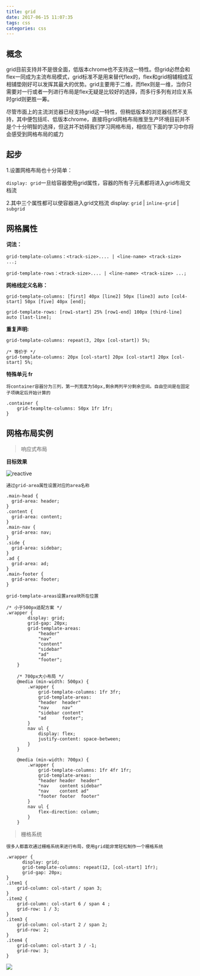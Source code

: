 ```yaml
---
title: grid
date: 2017-06-15 11:07:35
tags: css
categories: css
---
```



## 概念

grid目前支持并不是很全面，低版本chrome也不支持这一特性。但grid必然会和flex一同成为主流布局模式，grid标准不是用来替代flex的，flex和grid相辅相成互相铺垫刚好可以发挥其最大的优势。grid主要用于二维，而flex则是一维，当你只需要对一行或者一列进行布局是flex无疑是比较好的选择，而多行多列有对应关系时grid则更胜一筹。

尽管市面上的主流浏览器已经支持grid这一特性，但稍低版本的浏览器任然不支持，其中便包括IE、低版本chrome，直接将grid网格布局推至生产环境目前并不是个十分明智的选择，但这并不妨碍我们学习网格布局，相信在下面的学习中你将会感受到网格布局的威力


<div><!-- more--></div>

## 起步

1.设置网格布局也十分简单：

`display: grid`一旦给容器使用grid属性，容器的所有子元素都将进入grid布局文档流

2.其中三个属性都可以使容器进入grid文档流
display: `grid` | `inline-grid` | `subgrid`


## 网格属性

**词法：**

```
grid-template-columns：<track-size>.... | <line-name> <track-size> ...;

grid-template-rows：<track-size>.... | <line-name> <track-size> ...;
```

**网格线定义名称：**


```
grid-template-columns: [first] 40px [line2] 50px [line3] auto [col4-start] 50px [five] 40px [end];   

grid-template-rows: [row1-start] 25% [row1-end] 100px [third-line] auto [last-line];  

```


**重复声明:**

```
grid-template-columns: repeat(3, 20px [col-start]) 5%;  

/* 等价于 */
grid-template-columns: 20px [col-start] 20px [col-start] 20px [col-start] 5%;  

```


**特殊单元 fr**

`将container容器分为三列，第一列宽度为50px,剩余两列平分剩余空间。自由空间是在固定子项确定后开始计算的`

```
.container {
    grid-teamplte-columns: 50px 1fr 1fr;
}
```


## 网格布局实例


> 响应式布局

**目标效果**

![reactive](https://mdn.mozillademos.org/files/14749/11-responsive-areas.png)

`通过grid-area属性设置对应的area名称`

```
.main-head {
  grid-area: header;
}
.content {
  grid-area: content;
}
.main-nav {
  grid-area: nav;
}
.side {
  grid-area: sidebar;
}
.ad {
  grid-area: ad;
}
.main-footer {
  grid-area: footer;
}
```

`grid-template-areas设置area块所在位置`


```
/* 小于500px适配方案 */
.wrapper {
        display: grid;
        grid-gap: 20px;
        grid-template-areas: 
            "header"
            "nav"
            "content"
            "sidebar"
            "ad"
            "footer";
    }

    /* 700px大小布局 */
    @media (min-width: 500px) {
        .wrapper {
            grid-template-columns: 1fr 3fr;
            grid-template-areas: 
            "header  header"
            "nav     nav"
            "sidebar content"
            "ad      footer";
        }
        nav ul {
            display: flex;
            justify-content: space-between;
        }
    }

    @media (min-width: 700px) {
        .wrapper {
            grid-template-columns: 1fr 4fr 1fr;
            grid-template-areas: 
            "header header  header"
            "nav    content sidebar"
            "nav    content ad"
            "footer footer  footer"
        }
        nav ul {
            flex-direction: column;
        }
    }
```

> 栅格系统

`很多人都喜欢通过栅格系统来进行布局，使用grid能非常轻松制作一个栅格系统`


```
.wrapper {
      display: grid;
      grid-template-columns: repeat(12, [col-start] 1fr);
      grid-gap: 20px;
}
.item1 {
    grid-column: col-start / span 3;
}
.item2 {
    grid-column: col-start 6 / span 4 ;
    grid-row: 1 / 3;
}
.item3 {
    grid-column: col-start 2 / span 2;
    grid-row: 2;
}
.item4 {
    grid-column: col-start 3 / -1;
    grid-row: 3;
}
```

![](https://mdn.mozillademos.org/files/14753/11-grid-inspector-12col.png)



